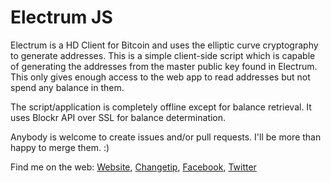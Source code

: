 # Electrum JS
Electrum is a HD Client for Bitcoin and uses the elliptic curve cryptography to generate addresses. This is a simple client-side script which is capable of generating the addresses from the master public key found in Electrum. This only gives enough access to the web app to read addresses but not spend any balance in them.

The script/application is completely offline except for balance retrieval. It uses Blockr API over SSL for balance determination.

Anybody is welcome to create issues and/or pull requests. I'll be more than happy to merge them. :)

Find me on the web: [Website](http://akshatmittal.github.io/), [Changetip](http://akshat.tip.me/), [Facebook](http://facebook.com/itsreallyakshat), [Twitter](http://twitter.com/itsreallyakshat)